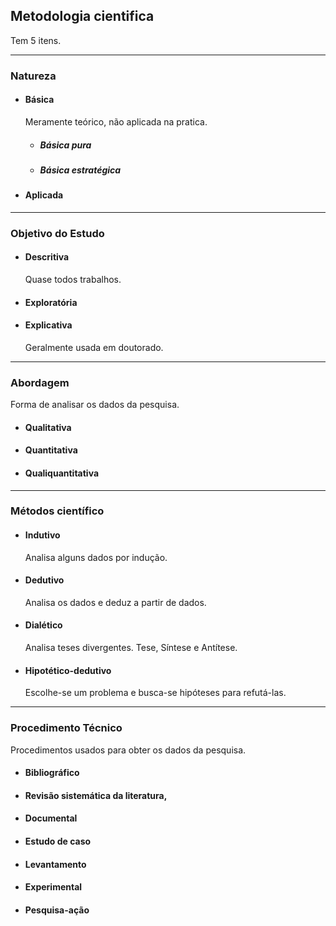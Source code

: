 ## Metodologia cientifica
 Tem 5 itens.
 ___
### Natureza
- #### Básica
	Meramente teórico, não aplicada na pratica.
	- ##### Básica pura
	- ##### Básica estratégica
- #### Aplicada
___
### Objetivo do Estudo
- #### Descritiva
	Quase todos trabalhos.
- #### Exploratória
- #### Explicativa
	Geralmente usada em doutorado.
___
### Abordagem
Forma de analisar os dados da pesquisa.
- #### Qualitativa		
- #### Quantitativa
- #### Qualiquantitativa
___
### Métodos científico
- #### Indutivo
	Analisa alguns dados por indução.
- #### Dedutivo
	Analisa os dados e deduz a partir de dados.
- #### Dialético
	Analisa teses divergentes. Tese, Síntese e Antítese.
- #### Hipotético-dedutivo
	Escolhe-se um problema e busca-se hipóteses para refutá-las.
___
### Procedimento Técnico
Procedimentos usados para obter os dados da pesquisa.
- #### Bibliográfico
- #### Revisão sistemática da literatura,
- #### Documental
- #### Estudo de caso
- #### Levantamento
- #### Experimental
- #### Pesquisa-ação
<!--stackedit_data:
eyJoaXN0b3J5IjpbMjU1OTI4NzU3LC05MjQwMjg1ODAsMTc2Nz
U1MTYwOSw3ODYwNDM0MTUsMzg1ODU3OTEwXX0=
-->
